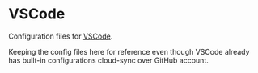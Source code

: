 # VSCode

Configuration files for [VSCode](https://github.com/microsoft/vscode).

Keeping the config files here for reference even though VSCode already has built-in configurations cloud-sync over GitHub account.
